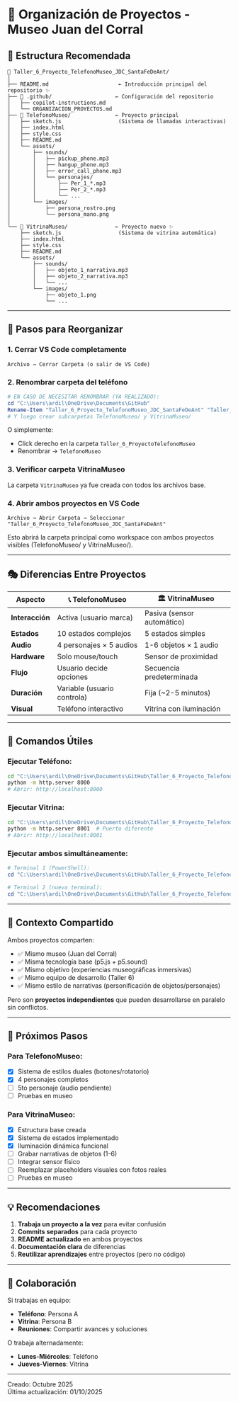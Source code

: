 # 📂 Organización de Proyectos - Museo Juan del Corral

## 🎯 Estructura Recomendada

```
📁 Taller_6_Proyecto_TelefonoMuseo_JDC_SantaFeDeAnt/
│
├── README.md                      ← Introducción principal del repositorio ✨
├── 📂 .github/                    ← Configuración del repositorio
│   ├── copilot-instructions.md
│   └── ORGANIZACION_PROYECTOS.md
├── 📂 TelefonoMuseo/              ← Proyecto principal
│   ├── sketch.js                  (Sistema de llamadas interactivas)
│   ├── index.html
│   ├── style.css
│   ├── README.md
│   └── assets/
│       ├── sounds/
│       │   ├── pickup_phone.mp3
│       │   ├── hangup_phone.mp3
│       │   ├── error_call_phone.mp3
│       │   └── personajes/
│       │       ├── Per_1_*.mp3
│       │       ├── Per_2_*.mp3
│       │       └── ...
│       └── images/
│           ├── persona_rostro.png
│           └── persona_mano.png
│
└── 📂 VitrinaMuseo/               ← Proyecto nuevo ✨
    ├── sketch.js                  (Sistema de vitrina automática)
    ├── index.html
    ├── style.css
    ├── README.md
    └── assets/
        ├── sounds/
        │   ├── objeto_1_narrativa.mp3
        │   ├── objeto_2_narrativa.mp3
        │   └── ...
        └── images/
            ├── objeto_1.png
            └── ...
```

---

## 🔄 Pasos para Reorganizar

### 1. Cerrar VS Code completamente
```
Archivo → Cerrar Carpeta (o salir de VS Code)
```

### 2. Renombrar carpeta del teléfono
```powershell
# EN CASO DE NECESITAR RENOMBRAR (YA REALIZADO):
cd "C:\Users\ardil\OneDrive\Documents\GitHub"
Rename-Item "Taller_6_Proyecto_TelefonoMuseo_JDC_SantaFeDeAnt" "Taller_6_ProyectoVoces"
# Y luego crear subcarpetas TelefonoMuseo/ y VitrinaMuseo/
```

O simplemente:
- Click derecho en la carpeta `Taller_6_ProyectoTelefonoMuseo`
- Renombrar → `TelefonoMuseo`

### 3. Verificar carpeta VitrinaMuseo
La carpeta `VitrinaMuseo` ya fue creada con todos los archivos base.

### 4. Abrir ambos proyectos en VS Code
```
Archivo → Abrir Carpeta → Seleccionar "Taller_6_Proyecto_TelefonoMuseo_JDC_SantaFeDeAnt"
```

Esto abrirá la carpeta principal como workspace con ambos proyectos visibles (TelefonoMuseo/ y VitrinaMuseo/).

---

## 🎭 Diferencias Entre Proyectos

| Aspecto | 📞 TelefonoMuseo | 🏛️ VitrinaMuseo |
|---------|------------------|------------------|
| **Interacción** | Activa (usuario marca) | Pasiva (sensor automático) |
| **Estados** | 10 estados complejos | 5 estados simples |
| **Audio** | 4 personajes × 5 audios | 1-6 objetos × 1 audio |
| **Hardware** | Solo mouse/touch | Sensor de proximidad |
| **Flujo** | Usuario decide opciones | Secuencia predeterminada |
| **Duración** | Variable (usuario controla) | Fija (~2-5 minutos) |
| **Visual** | Teléfono interactivo | Vitrina con iluminación |

---

## 🚀 Comandos Útiles

### Ejecutar Teléfono:
```bash
cd "C:\Users\ardil\OneDrive\Documents\GitHub\Taller_6_Proyecto_TelefonoMuseo_JDC_SantaFeDeAnt\TelefonoMuseo"
python -m http.server 8000
# Abrir: http://localhost:8000
```

### Ejecutar Vitrina:
```bash
cd "C:\Users\ardil\OneDrive\Documents\GitHub\Taller_6_Proyecto_TelefonoMuseo_JDC_SantaFeDeAnt\VitrinaMuseo"
python -m http.server 8001  # Puerto diferente
# Abrir: http://localhost:8001
```

### Ejecutar ambos simultáneamente:
```powershell
# Terminal 1 (PowerShell):
cd "C:\Users\ardil\OneDrive\Documents\GitHub\Taller_6_Proyecto_TelefonoMuseo_JDC_SantaFeDeAnt\TelefonoMuseo" ; python -m http.server 8000

# Terminal 2 (nueva terminal):
cd "C:\Users\ardil\OneDrive\Documents\GitHub\Taller_6_Proyecto_TelefonoMuseo_JDC_SantaFeDeAnt\VitrinaMuseo" ; python -m http.server 8001
```

---

## 📝 Contexto Compartido

Ambos proyectos comparten:
- ✅ Mismo museo (Juan del Corral)
- ✅ Misma tecnología base (p5.js + p5.sound)
- ✅ Mismo objetivo (experiencias museográficas inmersivas)
- ✅ Mismo equipo de desarrollo (Taller 6)
- ✅ Mismo estilo de narrativas (personificación de objetos/personajes)

Pero son **proyectos independientes** que pueden desarrollarse en paralelo sin conflictos.

---

## 🎯 Próximos Pasos

### Para TelefonoMuseo:
- [x] Sistema de estilos duales (botones/rotatorio)
- [x] 4 personajes completos
- [ ] 5to personaje (audio pendiente)
- [ ] Pruebas en museo

### Para VitrinaMuseo:
- [x] Estructura base creada
- [x] Sistema de estados implementado
- [x] Iluminación dinámica funcional
- [ ] Grabar narrativas de objetos (1-6)
- [ ] Integrar sensor físico
- [ ] Reemplazar placeholders visuales con fotos reales
- [ ] Pruebas en museo

---

## 💡 Recomendaciones

1. **Trabaja un proyecto a la vez** para evitar confusión
2. **Commits separados** para cada proyecto
3. **README actualizado** en ambos proyectos
4. **Documentación clara** de diferencias
5. **Reutilizar aprendizajes** entre proyectos (pero no código)

---

## 🤝 Colaboración

Si trabajas en equipo:
- **Teléfono**: Persona A
- **Vitrina**: Persona B
- **Reuniones**: Compartir avances y soluciones

O trabaja alternadamente:
- **Lunes-Miércoles**: Teléfono
- **Jueves-Viernes**: Vitrina

---

Creado: Octubre 2025  
Última actualización: 01/10/2025
